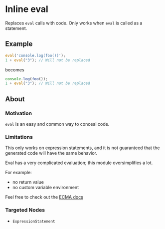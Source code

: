 # Inline eval

Replaces `eval` calls with code. Only works when `eval` is called as a statement.

## Example

```js
eval('console.log(foo())');
1 + eval("3"); // Will not be replaced
```

becomes

```js
console.log(foo());
1 + eval("3"); // Will not be replaced
```

## About

### Motivation

`eval` is an easy and common way to conceal code.

### Limitations

This only works on expression statements, and it is not guaranteed that the generated code will have the same behavior.

Eval has a very complicated evaluation; this module oversimplifies a lot.

For example:

- no return value
- no custom variable environment

Feel free to check out the [ECMA docs](https://262.ecma-international.org/#sec-eval-x)

### Targeted Nodes

- `ExpressionStatement`
